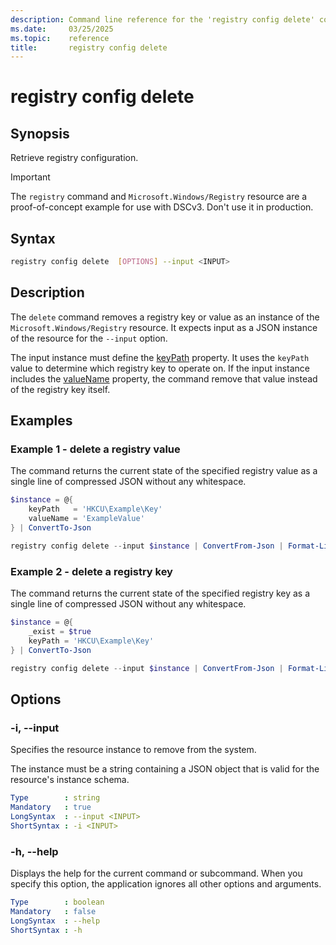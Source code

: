 ```yaml
---
description: Command line reference for the 'registry config delete' command
ms.date:     03/25/2025
ms.topic:    reference
title:       registry config delete
---
```


# registry config delete

## Synopsis

Retrieve registry configuration.

> [!IMPORTANT]
> The `registry` command and `Microsoft.Windows/Registry` resource are a proof-of-concept example
> for use with DSCv3. Don't use it in production.

## Syntax

```sh
registry config delete  [OPTIONS] --input <INPUT>
```

## Description

The `delete` command removes a registry key or value as an instance of the
`Microsoft.Windows/Registry` resource. It expects input as a JSON instance of the resource for the
`--input` option.

The input instance must define the [keyPath][01] property. It uses the `keyPath` value to determine
which registry key to operate on. If the input instance includes the [valueName][02] property, the
command remove that value instead of the registry key itself.

## Examples

### Example 1 - delete a registry value

<a id="example-1"></a>

The command returns the current state of the specified registry value as a single line of compressed
JSON without any whitespace.

```powershell
$instance = @{
    keyPath   = 'HKCU\Example\Key'
    valueName = 'ExampleValue'
} | ConvertTo-Json

registry config delete --input $instance | ConvertFrom-Json | Format-List
```

### Example 2 - delete a registry key

<a id="example-2"></a>

The command returns the current state of the specified registry key as a single line of compressed
JSON without any whitespace.

```powershell
$instance = @{
    _exist = $true
    keyPath = 'HKCU\Example\Key'
} | ConvertTo-Json

registry config delete --input $instance | ConvertFrom-Json | Format-List
```

## Options

### -i, --input

<a id="-i"></a>
<a id="--input"></a>

Specifies the resource instance to remove from the system.

The instance must be a string containing a JSON object that is valid for the resource's instance
schema.

```yaml
Type        : string
Mandatory   : true
LongSyntax  : --input <INPUT>
ShortSyntax : -i <INPUT>
```

### -h, --help

<a id="-h"></a>
<a id="--help"></a>

Displays the help for the current command or subcommand. When you specify this option, the
application ignores all other options and arguments.

```yaml
Type        : boolean
Mandatory   : false
LongSyntax  : --help
ShortSyntax : -h
```

<!-- Link references -->
[01]: ../../../resources/Microsoft/Windows/Registry/index.md#keypath
[02]: ../../../resources/Microsoft/Windows/Registry/index.md#valuename
